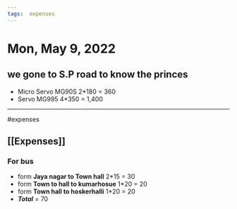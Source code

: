 ```yaml
---
tags:  expenses 
---
```


# Mon, May 9, 2022
  
## we gone to S.P road to know the princes
 - Micro Servo MG90S 2*180 = 360
 - Servo MG995 4*350 = 1,400
  
---
#expenses

## [[Expenses]]
### For bus 
- form __Jaya nagar to Town hall__   2*15 = 30
- form __Town to hall to kumarhosue__ 1*20 = 20
- form __Town hall to hoskerhalli__ 1*20 = 20
- ___Total___ = 70